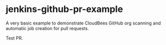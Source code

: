 # jenkins-github-pr-example
A very basic example to demonstrate CloudBees GitHub org scanning and automatic job creation for pull requests.

Test PR.
